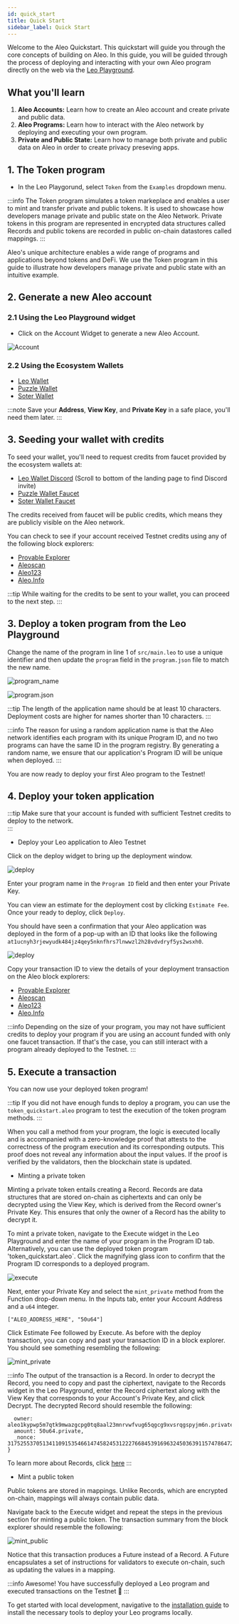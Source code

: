 ```yaml
---
id: quick_start
title: Quick Start
sidebar_label: Quick Start
---
```

Welcome to the Aleo Quickstart. This quickstart will guide you through the core concepts of building on Aleo. In this guide, you will be guided through the process of deploying and interacting with your own Aleo program directly on the web via the [Leo Playground](https://play.leo-lang.org). 

## What you'll learn
1. **Aleo Accounts:** Learn how to create an Aleo account and create private and public data.
2. **Aleo Programs:** Learn how to interact with the Aleo network by deploying and executing your own program.
3. **Private and Public State:** Learn how to manage both private and public data on Aleo in order to create privacy preseving apps.
## 1.  The Token program

* In the Leo Playgorund, select `Token` from the `Examples` dropdown menu.

:::info
The Token program simulates a token markeplace and enables a user to mint and transfer private and public tokens.  It is used to showcase how developers manage private and public state on the Aleo Network. Private tokens in this program are represented in encrypted data structures called Records and public tokens are recorded in public on-chain datastores called mappings.
:::

Aleo's unique architecture enables a wide range of programs and applications beyond tokens and DeFi.  We use the Token program in this guide to illustrate how developers manage private and public state with an intuitive example.

## 2. Generate a new Aleo account

### 2.1 Using the Leo Playground widget

* Click on the Account Widget to generate a new Aleo Account.

![Account](images/new_account.png)

### 2.2 Using the Ecosystem Wallets

* [Leo Wallet](https://www.leo.app/)
* [Puzzle Wallet](https://puzzle.online/)
* [Soter Wallet](https://sotertech.io/)

:::note
Save your **Address**, **View Key**, and **Private Key** in a safe place, you'll need them later.
:::

## 3. Seeding your wallet with credits

To seed your wallet, you'll need to request credits from faucet provided by the ecosystem wallets at:
* [Leo Wallet Discord](https://www.leo.app/) (Scroll to bottom of the landing page to find Discord invite)
* [Puzzle Wallet Faucet](https://dev.puzzle.online/faucet)
* [Soter Wallet Faucet](https://faucetbeta.sotertech.io/)

The credits received from faucet will be public credits, which means they are publicly visible on the Aleo network.

You can check to see if your account received Testnet credits using any of the following block explorers:
<!-- markdown-link-check-disable -->
- [Provable Explorer](https://testnet.explorer.provable.com/)
- [Aleoscan](https://testnet.aleoscan.io/)
- [Aleo123](https://testnet.aleo123.io/)
- [Aleo.Info](https://testnet.aleo.info/)
<!-- markdown-link-check-enable -->

:::tip
While waiting for the credits to be sent to your wallet, you can proceed to the next step.
:::

## 3. Deploy a token program from the Leo Playground

Change the name of the program in line 1 of `src/main.leo` to use a unique identifier and then update the `program` field in the `program.json` file to match the new name. 

![program_name](images/program_name.png)

![program.json](images/program_json.png)

:::tip
The length of the application name should be at least 10 characters. Deployment costs are higher for names shorter than 10 characters.
:::

:::info
The reason for using a random application name is that the Aleo network identifies each program with its unique Program ID, and no two programs can have the same ID in the program registry. By generating a random name, we ensure that our application's Program ID will be unique when deployed.
:::

You are now ready to deploy your first Aleo program to the Testnet!

## 4. Deploy your token application

:::tip Make sure that your account is funded with sufficient Testnet credits to deploy to the network.  
:::

* Deploy your Leo application to Aleo Testnet

Click on the deploy widget to bring up the deployment window.

![deploy](images/deploy.png)

Enter your program name in the `Program ID` field and then enter your Private Key.

You can view an estimate for the deployment cost by clicking `Estimate Fee`.  Once your ready to deploy, click `Deploy`.

You should have seen a confirmation that your Aleo application was deployed in the form of a pop-up with an ID that looks like the following `at1ucnyh3rjewyudk484jz4qey5nknfhrs7lnwwzl2h28vdvdryf5ys2wsxh0`. 

![deploy](images/deploy.png)

Copy your transaction ID to view the details of your deployment transaction on the Aleo block explorers:

<!-- markdown-link-check-disable -->
- [Provable Explorer](https://testnet.explorer.provable.com/)
- [Aleoscan](https://testnet.aleoscan.io/)
- [Aleo123](https://testnet.aleo123.io/)
- [Aleo.Info](https://testnet.aleo.info/)
<!-- markdown-link-check-enable -->

:::info
Depending on the size of your program, you may not have sufficient credits to deploy your program if you are using an account funded with only one faucet transaction.  If that's the case, you can still interact with a program already deployed to the Testnet.
:::

## 5. Execute a transaction

You can now use your deployed token program!  

:::tip
If you did not have enough funds to deploy a program, you can use the `token_quickstart.aleo` program to test the execution of the token program methods.
:::

When you call a method from your program, the logic is executed locally and is accompanied with a zero-knowledge proof that attests to the correctness of the program execution and its corresponding outputs.  This proof does not reveal any information about the input values.  If the proof is verified by the validators, then the blockchain state is updated.  

* Minting a private token

Minting a private token entails creating a Record.  Records are data structures that are stored on-chain as ciphertexts and can only be decrypted using the View Key, which is derived from the Record owner's Private Key.  This ensures that only the owner of a Record has the ability to decrypt it.  

To mint a private token, navigate to the Execute widget in the Leo Playground and enter the name of your program in the Program ID tab.  Alternatively, you can use the deployed token program 'token_quickstart.aleo`.  Click the magnifying glass icon to confirm that the Program ID corresponds to a deployed program.

![execute](images/deploy.png)

Next, enter your Private Key and select the `mint_private` method from the Function drop-down menu.  In the Inputs tab, enter your Account Address and a `u64` integer.

```
["ALEO_ADDRESS_HERE", "50u64"]
```
Click Estimate Fee followed by Execute.  As before with the deploy transaction, you can copy and past your transaction ID in a block explorer.  You should see something resembling the following:

![mint_private](images/mint_private.png)

:::info
The output of the transaction is a Record.  In order to decrypt the Record, you need to copy and past the ciphertext, navigate to the Records widget in the Leo Playground, enter the Record ciphertext along with the View Key that corresponds to your Account's Private Key, and click Decrypt.  The decrypted Record should resemble the following:
```{
  owner: aleo1kypwp5m7qtk9mwazgcpg0tq8aal23mnrvwfvug65qgcg9xvsrqgspyjm6n.private,
  amount: 50u64.private,
  _nonce: 3175255370513411091535466147458245312227668453916963245036391157478647265587group.public
}
```
To learn more about Records, click [here](../../concepts/fundamentals/02_records.md)
:::

* Mint a public token

Public tokens are stored in mappings.  Unlike Records, which are encrypted on-chain, mappings will always contain public data.  

Navigate back to the Execute widget and repeat the steps in the previous section for minting a public token.  The transaction summary from the block explorer should resemble the following:

![mint_public](images/mint_public.png)

Notice that this transaction produces a Future instead of a Record.  A Future encapsulates a set of instructions for validators to execute on-chain, such as updating the values in a mapping.  

:::info
Awesome! You have successfully deployed a Leo program and executed transactions on the Testnet 🎉
:::

To get started with local development, navigative to the [installation guide](./02_installation.md) to install the necessary tools to deploy your Leo programs locally.
